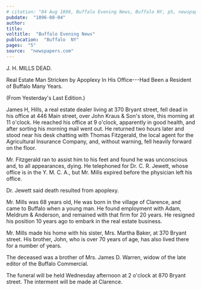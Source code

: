 ```yaml
---
# citation: "04 Aug 1896, Buffalo Evening News, Buffalo NY, p5, newspapers.com."
pubdate:  "1896-08-04"
author: 
title: 
voltitle:  "Buffalo Evening News"
publocation:  "Buffalo  NY"
pages:  "5"
source:  "newspapers.com"
---
```

J. H. MILLS DEAD. 

Real Estate Man Stricken by Apoplexy In His Office---Had Been a Resident of Buffalo Many Years. 

(From Yesterday's Last Edition.) 

James H, Hills, a real estate dealer living at 370 Bryant street, fell dead in his office at 446 Main street, over John Kraus & Son's store, this morning at 11 o'clock. He reached his office at 9 o'clock, apparently in good health, and after sorting his morning mail went out. He returned two hours later and stood near his desk chatting with Thomas Fitzgerald, the local agent for the Agricultural Insurance Company, and, without warning, fell heavily forward on the floor. 

Mr. Fitzgerald ran to assist him to his feet and found he was unconscious and, to all appearances, dying. He telephoned for Dr. C. R. Jewett, whose office is in the Y. M. C. A., but Mr. Mills expired before the physician left his office. 

Dr. Jewett said death resulted from apoplexy. 

Mr. Mills was 68 years old, He was born in the village of Clarence, and came to Buffalo when a young man. He found employment with Adam, Meldrum & Anderson, and remained with that firm for 20 years. He resigned his position 10 years ago to embark in the real estate business. 

Mr. Mills made his home with his sister, Mrs. Martha Baker, at 370 Bryant street. His brother, John, who is over 70 years of age, has also lived there for a number of years. 

The deceased was a brother of Mrs. James D. Warren, widow of the late editor of the Buffalo Commercial. 

The funeral will be held Wednesday afternoon at 2 o'clock at 870 Bryant street. The interment will be made at Clarence. 
 
